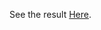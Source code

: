 See the result <a href="https://htmlpreview.github.io/?https://github.com/dodogabrie/Learn_JS_CSS_HTML-/blob/main/2_Progress_Steps/index.html" target="_blank">Here</a>.
